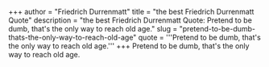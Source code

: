 +++
author = "Friedrich Durrenmatt"
title = "the best Friedrich Durrenmatt Quote"
description = "the best Friedrich Durrenmatt Quote: Pretend to be dumb, that's the only way to reach old age."
slug = "pretend-to-be-dumb-thats-the-only-way-to-reach-old-age"
quote = '''Pretend to be dumb, that's the only way to reach old age.'''
+++
Pretend to be dumb, that's the only way to reach old age.
